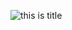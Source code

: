 
![](https://user-images.githubusercontent.com/9773803/53509104-6fc53000-3abb-11e9-8ad3-71882cb9f8d3.png "this is title")
